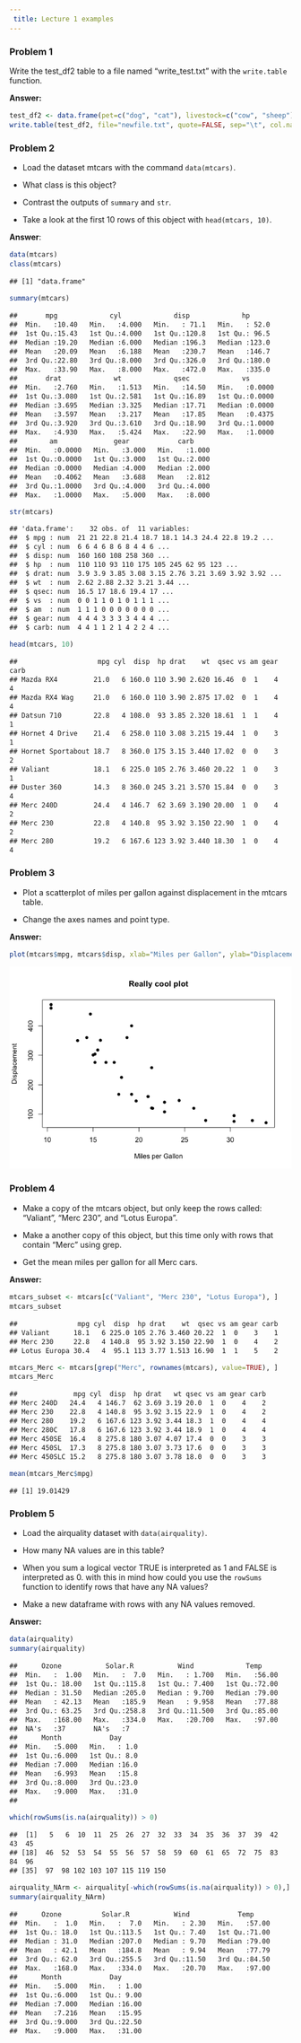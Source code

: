 ```yaml
---
 title: Lecture 1 examples
---
```


### Problem 1

Write the test\_df2 table to a file named “write\_test.txt” with the `write.table` function.

**Answer:**

``` r
test_df2 <- data.frame(pet=c("dog", "cat"), livestock=c("cow", "sheep"), stringsAsFactors = FALSE)
write.table(test_df2, file="newfile.txt", quote=FALSE, sep="\t", col.names=TRUE, row.names=FALSE)
```

### Problem 2

-   Load the dataset mtcars with the command `data(mtcars)`.

-   What class is this object?

-   Contrast the outputs of `summary` and `str`.

-   Take a look at the first 10 rows of this object with `head(mtcars, 10)`.

**Answer**:

``` r
data(mtcars)
class(mtcars)
```

    ## [1] "data.frame"

``` r
summary(mtcars)
```

    ##       mpg             cyl             disp             hp       
    ##  Min.   :10.40   Min.   :4.000   Min.   : 71.1   Min.   : 52.0  
    ##  1st Qu.:15.43   1st Qu.:4.000   1st Qu.:120.8   1st Qu.: 96.5  
    ##  Median :19.20   Median :6.000   Median :196.3   Median :123.0  
    ##  Mean   :20.09   Mean   :6.188   Mean   :230.7   Mean   :146.7  
    ##  3rd Qu.:22.80   3rd Qu.:8.000   3rd Qu.:326.0   3rd Qu.:180.0  
    ##  Max.   :33.90   Max.   :8.000   Max.   :472.0   Max.   :335.0  
    ##       drat             wt             qsec             vs        
    ##  Min.   :2.760   Min.   :1.513   Min.   :14.50   Min.   :0.0000  
    ##  1st Qu.:3.080   1st Qu.:2.581   1st Qu.:16.89   1st Qu.:0.0000  
    ##  Median :3.695   Median :3.325   Median :17.71   Median :0.0000  
    ##  Mean   :3.597   Mean   :3.217   Mean   :17.85   Mean   :0.4375  
    ##  3rd Qu.:3.920   3rd Qu.:3.610   3rd Qu.:18.90   3rd Qu.:1.0000  
    ##  Max.   :4.930   Max.   :5.424   Max.   :22.90   Max.   :1.0000  
    ##        am              gear            carb      
    ##  Min.   :0.0000   Min.   :3.000   Min.   :1.000  
    ##  1st Qu.:0.0000   1st Qu.:3.000   1st Qu.:2.000  
    ##  Median :0.0000   Median :4.000   Median :2.000  
    ##  Mean   :0.4062   Mean   :3.688   Mean   :2.812  
    ##  3rd Qu.:1.0000   3rd Qu.:4.000   3rd Qu.:4.000  
    ##  Max.   :1.0000   Max.   :5.000   Max.   :8.000

``` r
str(mtcars)
```

    ## 'data.frame':    32 obs. of  11 variables:
    ##  $ mpg : num  21 21 22.8 21.4 18.7 18.1 14.3 24.4 22.8 19.2 ...
    ##  $ cyl : num  6 6 4 6 8 6 8 4 4 6 ...
    ##  $ disp: num  160 160 108 258 360 ...
    ##  $ hp  : num  110 110 93 110 175 105 245 62 95 123 ...
    ##  $ drat: num  3.9 3.9 3.85 3.08 3.15 2.76 3.21 3.69 3.92 3.92 ...
    ##  $ wt  : num  2.62 2.88 2.32 3.21 3.44 ...
    ##  $ qsec: num  16.5 17 18.6 19.4 17 ...
    ##  $ vs  : num  0 0 1 1 0 1 0 1 1 1 ...
    ##  $ am  : num  1 1 1 0 0 0 0 0 0 0 ...
    ##  $ gear: num  4 4 4 3 3 3 3 4 4 4 ...
    ##  $ carb: num  4 4 1 1 2 1 4 2 2 4 ...

``` r
head(mtcars, 10)
```

    ##                    mpg cyl  disp  hp drat    wt  qsec vs am gear carb
    ## Mazda RX4         21.0   6 160.0 110 3.90 2.620 16.46  0  1    4    4
    ## Mazda RX4 Wag     21.0   6 160.0 110 3.90 2.875 17.02  0  1    4    4
    ## Datsun 710        22.8   4 108.0  93 3.85 2.320 18.61  1  1    4    1
    ## Hornet 4 Drive    21.4   6 258.0 110 3.08 3.215 19.44  1  0    3    1
    ## Hornet Sportabout 18.7   8 360.0 175 3.15 3.440 17.02  0  0    3    2
    ## Valiant           18.1   6 225.0 105 2.76 3.460 20.22  1  0    3    1
    ## Duster 360        14.3   8 360.0 245 3.21 3.570 15.84  0  0    3    4
    ## Merc 240D         24.4   4 146.7  62 3.69 3.190 20.00  1  0    4    2
    ## Merc 230          22.8   4 140.8  95 3.92 3.150 22.90  1  0    4    2
    ## Merc 280          19.2   6 167.6 123 3.92 3.440 18.30  1  0    4    4

### Problem 3

-   Plot a scatterplot of miles per gallon against displacement in the mtcars table.

-   Change the axes names and point type.

**Answer:**

``` r
plot(mtcars$mpg, mtcars$disp, xlab="Miles per Gallon", ylab="Displacement", main="Really cool plot", pch=16)
```

![](lecture1_examples_files/figure-markdown_github/unnamed-chunk-1-1.png)

### Problem 4

-   Make a copy of the mtcars object, but only keep the rows called: “Valiant”, “Merc 230”, and “Lotus Europa”.

-   Make a another copy of this object, but this time only with rows that contain “Merc” using grep.

-   Get the mean miles per gallon for all Merc cars.

**Answer:**

``` r
mtcars_subset <- mtcars[c("Valiant", "Merc 230", "Lotus Europa"), ]
mtcars_subset
```

    ##               mpg cyl  disp  hp drat    wt  qsec vs am gear carb
    ## Valiant      18.1   6 225.0 105 2.76 3.460 20.22  1  0    3    1
    ## Merc 230     22.8   4 140.8  95 3.92 3.150 22.90  1  0    4    2
    ## Lotus Europa 30.4   4  95.1 113 3.77 1.513 16.90  1  1    5    2

``` r
mtcars_Merc <- mtcars[grep("Merc", rownames(mtcars), value=TRUE), ]
mtcars_Merc
```

    ##              mpg cyl  disp  hp drat   wt qsec vs am gear carb
    ## Merc 240D   24.4   4 146.7  62 3.69 3.19 20.0  1  0    4    2
    ## Merc 230    22.8   4 140.8  95 3.92 3.15 22.9  1  0    4    2
    ## Merc 280    19.2   6 167.6 123 3.92 3.44 18.3  1  0    4    4
    ## Merc 280C   17.8   6 167.6 123 3.92 3.44 18.9  1  0    4    4
    ## Merc 450SE  16.4   8 275.8 180 3.07 4.07 17.4  0  0    3    3
    ## Merc 450SL  17.3   8 275.8 180 3.07 3.73 17.6  0  0    3    3
    ## Merc 450SLC 15.2   8 275.8 180 3.07 3.78 18.0  0  0    3    3

``` r
mean(mtcars_Merc$mpg)
```

    ## [1] 19.01429

### Problem 5

-   Load the airquality dataset with `data(airquality)`.

-   How many NA values are in this table?

-   When you sum a logical vector TRUE is interpreted as 1 and FALSE is interpreted as 0. with this in mind how could you use the `rowSums` function to identify rows that have any NA values?

-   Make a new dataframe with rows with any NA values removed.

**Answer:**

``` r
data(airquality)
summary(airquality)
```

    ##      Ozone           Solar.R           Wind             Temp      
    ##  Min.   :  1.00   Min.   :  7.0   Min.   : 1.700   Min.   :56.00  
    ##  1st Qu.: 18.00   1st Qu.:115.8   1st Qu.: 7.400   1st Qu.:72.00  
    ##  Median : 31.50   Median :205.0   Median : 9.700   Median :79.00  
    ##  Mean   : 42.13   Mean   :185.9   Mean   : 9.958   Mean   :77.88  
    ##  3rd Qu.: 63.25   3rd Qu.:258.8   3rd Qu.:11.500   3rd Qu.:85.00  
    ##  Max.   :168.00   Max.   :334.0   Max.   :20.700   Max.   :97.00  
    ##  NA's   :37       NA's   :7                                       
    ##      Month            Day      
    ##  Min.   :5.000   Min.   : 1.0  
    ##  1st Qu.:6.000   1st Qu.: 8.0  
    ##  Median :7.000   Median :16.0  
    ##  Mean   :6.993   Mean   :15.8  
    ##  3rd Qu.:8.000   3rd Qu.:23.0  
    ##  Max.   :9.000   Max.   :31.0  
    ## 

``` r
which(rowSums(is.na(airquality)) > 0)
```

    ##  [1]   5   6  10  11  25  26  27  32  33  34  35  36  37  39  42  43  45
    ## [18]  46  52  53  54  55  56  57  58  59  60  61  65  72  75  83  84  96
    ## [35]  97  98 102 103 107 115 119 150

``` r
airquality_NArm <- airquality[-which(rowSums(is.na(airquality)) > 0),]
summary(airquality_NArm)
```

    ##      Ozone          Solar.R           Wind            Temp      
    ##  Min.   :  1.0   Min.   :  7.0   Min.   : 2.30   Min.   :57.00  
    ##  1st Qu.: 18.0   1st Qu.:113.5   1st Qu.: 7.40   1st Qu.:71.00  
    ##  Median : 31.0   Median :207.0   Median : 9.70   Median :79.00  
    ##  Mean   : 42.1   Mean   :184.8   Mean   : 9.94   Mean   :77.79  
    ##  3rd Qu.: 62.0   3rd Qu.:255.5   3rd Qu.:11.50   3rd Qu.:84.50  
    ##  Max.   :168.0   Max.   :334.0   Max.   :20.70   Max.   :97.00  
    ##      Month            Day       
    ##  Min.   :5.000   Min.   : 1.00  
    ##  1st Qu.:6.000   1st Qu.: 9.00  
    ##  Median :7.000   Median :16.00  
    ##  Mean   :7.216   Mean   :15.95  
    ##  3rd Qu.:9.000   3rd Qu.:22.50  
    ##  Max.   :9.000   Max.   :31.00
